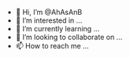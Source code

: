 - 👋 Hi, I’m @AhAsAnB
- 👀 I’m interested in ...
- 🌱 I’m currently learning ...
- 💞️ I’m looking to collaborate on ...
- 📫 How to reach me ...

<!---
AhAsAnB/AhAsAnB is a ✨ special ✨ repository because its `README.md` (this file) appears on your GitHub profile.
You can click the Preview link to take a look at your changes.
--->

